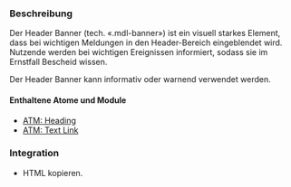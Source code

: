 ### Beschreibung
Der Header Banner (tech. «.mdl-banner») ist ein visuell starkes Element, dass bei wichtigen Meldungen in den Header-Bereich eingeblendet wird. Nutzende werden bei wichtigen Ereignissen informiert, sodass sie im Ernstfall Bescheid wissen.
 
Der Header Banner kann informativ oder warnend verwendet werden.
 
#### Enthaltene Atome und Module
* <a href="../../atoms/headings/headings.html">ATM: Heading</a>
* <a href="../../atoms/text_link/text_link.html">ATM: Text Link</a>
 
### Integration
* HTML kopieren.

